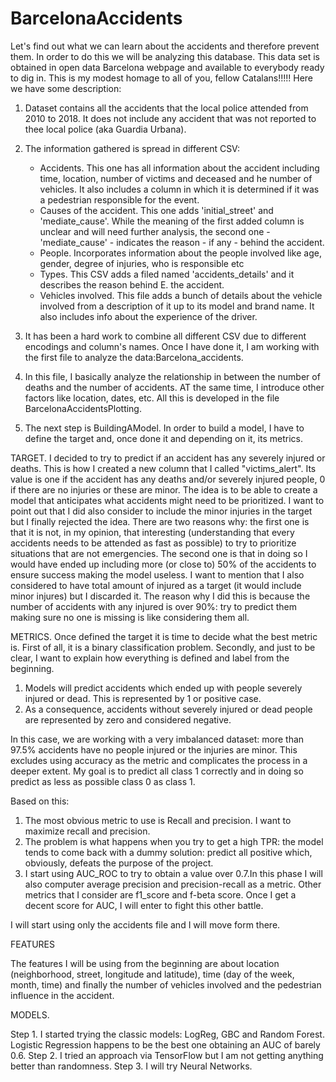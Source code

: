 # BarcelonaAccidents
Let's find out what we can learn about the accidents and therefore prevent them. In order to do this we will be analyzing this database.
This data set is obtained in open data Barcelona webpage and available to everybody ready to dig in. This is my modest homage to all of you, fellow Catalans!!!!!
Here we have some description:

1. Dataset contains all the accidents that the local police attended from 2010 to 2018. It does not include any accident that was not reported to thee local police (aka Guardia Urbana).
2. The information gathered is spread in different CSV:

    - Accidents. This one has all information about the accident including time, location, number of victims and deceased and he number of vehicles. It also includes a column in which it is determined if it was a pedestrian responsible for the event.
    - Causes of the accident. This one adds 'initial_street' and 'mediate_cause'. While the meaning of the first added column is unclear and will need further analysis, the second one -'mediate_cause' - indicates the reason - if any - behind the accident.
    - People. Incorporates information about the people involved like age, gender, degree of injuries, who is responsible etc
    - Types. This CSV adds a filed named 'accidents_details' and it describes the reason behind E. the accident.
    - Vehicles involved. This file adds a bunch of details about the vehicle involved from a description of it up to its model and brand name. It also includes info about the experience of the driver.
3. It has been a hard work to combine all different CSV due to different encodings and column's names. Once I have done it, I am working with the first file to analyze the data:Barcelona_accidents.
4. In this file, I basically analyze the relationship in between the number of deaths and the number of accidents. AT the same time, I introduce other factors like location, dates, etc. All this is developed in the file BarcelonaAccidentsPlotting.
5. The next step is BuildingAModel. In order to build a model, I have to define the target and, once done it and depending on it, its metrics.

TARGET. I decided to try to predict if an accident has any severely injured or deaths. This is how I created a new column that I called "victims_alert". Its value is one if the accident has any deaths and/or severely injured people, 0 if there are no injuries or these are minor. The idea is to be able to create a model that anticipates what accidents might need to be  prioritized.
I want to point out that I did also consider to include the minor injuries in the target but I finally rejected the idea. There are two reasons why: the first one is that it is not, in my opinion, that interesting (understanding that every accidents needs to be attended as fast as possible) to try to prioritize situations that are not emergencies. The second one is that in doing so I would have ended up including more (or close to) 50% of the accidents to ensure success making the model useless.
I want to mention that I also considered to have total amount of injured as a target (it would include minor injures) but I discarded it. The reason why I did this is because the number of accidents with any injured is over 90%: try to predict them making sure no one is missing is like considering them all.

METRICS. Once defined the target it is time to decide what the best metric is. First of all, it is a binary classification problem. Secondly, and just to be clear, I want to explain how everything is defined and label from the beginning.

  1. Models will predict accidents which ended up with people severely injured or dead. This is represented by 1 or positive case.
  2. As a consequence, accidents without severely injured or dead people are represented by zero and considered negative.


In this case, we are working with a very imbalanced dataset: more than 97.5% accidents have no people injured or the injuries are minor. This excludes using accuracy as the metric and complicates the process in a deeper extent.
My goal is to predict all class 1 correctly and in doing so predict as less as possible class 0 as class 1.

Based on this:

  1. The most obvious metric to use is Recall and precision. I want to maximize recall and precision.
  2. The problem is what happens when you try to get  a high TPR: the model tends to come back with a dummy solution: predict all positive which, obviously, defeats the purpose of the project.
  3. I start using AUC_ROC to try to obtain a value over 0.7.In this phase I will also computer average precision and precision-recall as a metric.
  Other metrics that I consider are f1_score and f-beta score. Once I get a decent score for AUC, I will enter to fight this other battle.

  I will start using only the accidents file and I will move form there.

  FEATURES

  The features I will be using from the beginning are about location (neighborhood, street, longitude and latitude), time (day of the week, month, time) and finally the number of vehicles involved and the pedestrian influence in the accident.




  MODELS.

  Step 1. I started trying the classic models: LogReg, GBC and Random Forest. Logistic Regression happens to be the best one obtaining an AUC of barely 0.6.
  Step 2. I tried an approach via TensorFlow but I am not getting anything better than randomness.
  Step 3. I will try Neural Networks.
